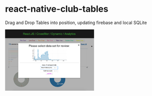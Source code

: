 # react-native-club-tables
Drag and Drop Tables into position, updating firebase and local SQLite


<a href="#"><img src="https://github.com/jmullings/react-crossfilter/blob/master/public/img/react_crossfilter.png" style="float:left; height:200px"></a>
